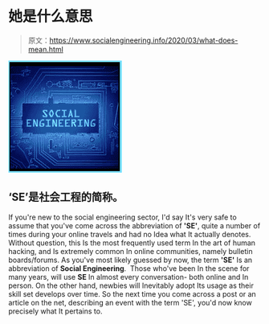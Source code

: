 # 她是什么意思

> 原文：<https://www.socialengineering.info/2020/03/what-does-mean.html>

[![](img/18d3fb064189b617716f64da25e96fbb.png)](https://1.bp.blogspot.com/-th1Tpo7QZCg/Xm4lbcd9Z6I/AAAAAAAAjHs/yJsP1n5d4UMBCHobcTvIodfhFmT1Rh6EACLcBGAsYHQ/s1600/Social%2BEngineering.%2Bwww.socialengineers.com.png)

## **‘SE’是社会工程的简称。**

If you're new to the social engineering sector, I'd say It's very safe to assume that you've come across the abbreviation of **'SE'**, quite a number of times during your online travels and had no Idea what It actually denotes. 
  Without question, this Is the most frequently used term In the art of human hacking, and Is extremely common In online communities, namely bulletin boards/forums. As you've most likely guessed by now, the term **'SE'** Is an abbreviation of **Social Engineering**. 
  Those who've been In the scene for many years, will use **SE** In almost every conversation- both online and In person. On the other hand, newbies will Inevitably adopt Its usage as their skill set develops over time.
  So the next time you come across a post or an article on the net, describing an event with the term 'SE', you'd now know precisely what It pertains to.
